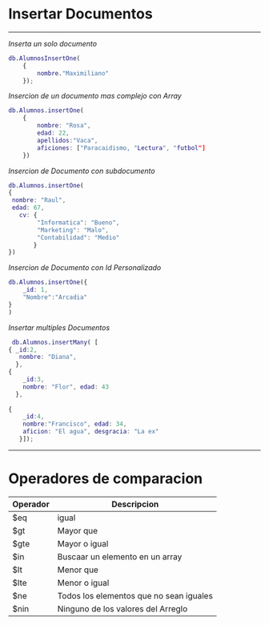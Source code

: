 # Insertar Documentos

--- 

_Inserta un solo documento_

``` m
db.AlumnosInsertOne(
    {
        nombre."Maximiliano"
    });
```
_Insercion de un documento mas complejo con Array_


```m
db.Alumnos.insertOne(
    {
        nombre: "Rosa",
        edad: 22,
        apellidos:"Vaca",
        aficiones: ["Paracaidismo, "Lectura", "futbol"]
    })
```

_Insercion de Documento con subdocumento_

```m
db.Alumnos.insertOne(
{
 nombre: "Raul",
 edad: 67,
   cv: {
        "Informatica": "Bueno",
        "Marketing": "Malo",
        "Contabilidad": "Medio"
       }
})
```

_Insercion de Documento con Id Personalizado_

```m
db.Alumnos.insertOne({
    _id: 1,
    "Nombre":"Arcadia"
}
)
```

_Insertar multiples Documentos_

```m
 db.Alumnos.insertMany( [ 
{ _id:2, 
   nombre: "Diana", 
  }, 
{ 
    _id:3, 
    nombre: "Flor", edad: 43 
  },
  
{ 
    _id:4, 
    nombre:"Francisco", edad: 34, 
    aficion: "El agua", desgracia: "La ex"
   }]);
```

---

# Operadores de comparacion

| Operador | Descripcion |
| -- | -- |
| $eq | igual |
| $gt | Mayor que |
| $gte | Mayor o igual |
| $in | Buscaar un elemento en un array |
| $lt | Menor que |
| $lte | Menor o igual |
| $ne | Todos los elementos que no sean iguales | 
| $nin | Ninguno de los valores del Arreglo |
